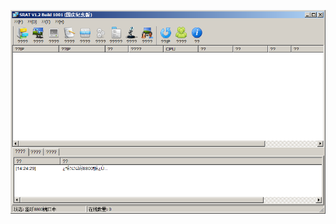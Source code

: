 ![Screenshot](https://raw.githubusercontent.com/Cryakl/Ultimate-RAT-Collection/refs/heads/main/SRat/SRAT%20V1.2%20Build%201001/Screenshot.png)
